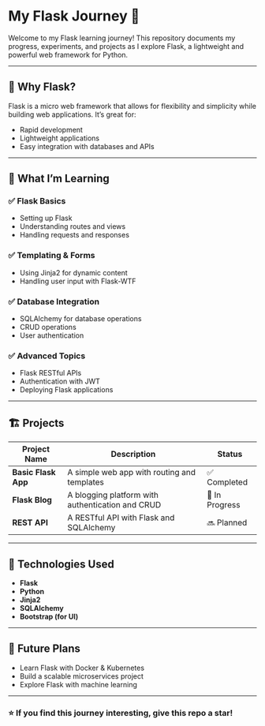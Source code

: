 # My Flask Journey 🚀  

Welcome to my Flask learning journey! This repository documents my progress, experiments, and projects as I explore Flask, a lightweight and powerful web framework for Python.  

---

## 📌 Why Flask?  
Flask is a micro web framework that allows for flexibility and simplicity while building web applications. It’s great for:  
- Rapid development  
- Lightweight applications  
- Easy integration with databases and APIs  

---

## 📖 What I’m Learning  

### ✅ Flask Basics  
- Setting up Flask  
- Understanding routes and views  
- Handling requests and responses  

### ✅ Templating & Forms  
- Using Jinja2 for dynamic content  
- Handling user input with Flask-WTF  

### ✅ Database Integration  
- SQLAlchemy for database operations  
- CRUD operations  
- User authentication  

### ✅ Advanced Topics  
- Flask RESTful APIs  
- Authentication with JWT  
- Deploying Flask applications  

---

## 🏗️ Projects  

| Project Name  | Description  | Status  |
|--------------|-------------|---------|
| **Basic Flask App** | A simple web app with routing and templates | ✅ Completed |
| **Flask Blog** | A blogging platform with authentication and CRUD | 🔄 In Progress |
| **REST API** | A RESTful API with Flask and SQLAlchemy | 🔜 Planned |

---

## 🔧 Technologies Used  
- **Flask**  
- **Python**  
- **Jinja2**  
- **SQLAlchemy**  
- **Bootstrap (for UI)**  

---

## 🚀 Future Plans  
- Learn Flask with Docker & Kubernetes  
- Build a scalable microservices project  
- Explore Flask with machine learning  

<!---
---

## 🌟 Connect with Me  
Feel free to reach out if you have suggestions or want to collaborate!  

📩 **Email:** [your-email@example.com]  
💼 **LinkedIn:** [Your LinkedIn Profile]  
🐦 **Twitter:** [Your Twitter Handle]  --->

---

### ⭐ If you find this journey interesting, give this repo a star!